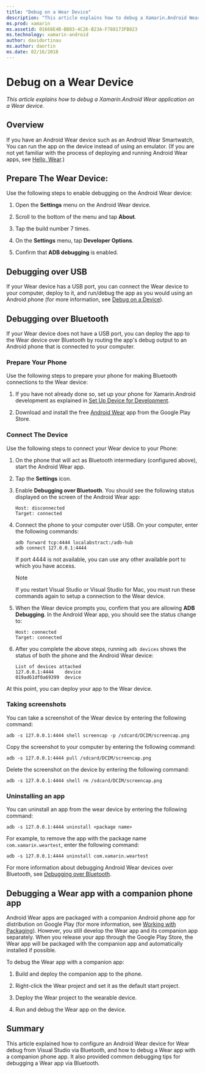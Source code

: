 ```yaml
---
title: "Debug on a Wear Device"
description: "This article explains how to debug a Xamarin.Android Wear application on a Wear device."
ms.prod: xamarin
ms.assetid: 01668E4B-BB83-4C26-B23A-F788173FB823
ms.technology: xamarin-android
author: davidortinau
ms.author: daortin
ms.date: 02/16/2018
---
```


# Debug on a Wear Device

_This article explains how to debug a Xamarin.Android Wear application on a Wear device._

## Overview

If you have an Android Wear device such as an Android Wear Smartwatch,
You can run the app on the device instead of using an emulator. (If you
are not yet familiar with the process of deploying and running Android
Wear apps, see
[Hello, Wear](~/android/wear/get-started/hello-wear.md).)

## Prepare The Wear Device:

Use the following steps to enable debugging on the Android
Wear device:

1. Open the **Settings** menu on the Android Wear device.

2. Scroll to the bottom of the menu and tap **About**.

3. Tap the build number 7 times.

4. On the **Settings** menu, tap **Developer Options**.

5. Confirm that **ADB debugging** is enabled.

## Debugging over USB

If your Wear device has a USB port, you can connect the Wear device to
your computer, deploy to it, and run/debug the app as you would using
an Android phone (for more information, see
[Debug on a Device](~/android/deploy-test/debugging/debug-on-device.md)).

## Debugging over Bluetooth

If your Wear device does not have a USB port, you can deploy the app to
the Wear device over Bluetooth by routing the app's debug output to an
Android phone that is connected to your computer.

### Prepare Your Phone

Use the following steps to prepare your phone for making Bluetooth
connections to the Wear device:

1. If you have not already done so, set up your phone for Xamarin.Android development
    as explained in
    [Set Up Device for Development](~/android/get-started/installation/set-up-device-for-development.md).

2. Download and install the free
    [Android Wear](https://play.google.com/store/apps/details?id=com.google.android.wearable.app)
    app from the Google Play Store.

### Connect The Device

Use the following steps to connect your Wear device to your Phone:

1. On the phone that will act as Bluetooth intermediary (configured above),
    start the Android Wear app.

2. Tap the **Settings** icon.

3. Enable **Debugging over Bluetooth**. You should see the following status
    displayed on the screen of the Android Wear app:

    ```
    Host: disconnected
    Target: connected
    ```

4. Connect the phone to your computer over USB. On your computer,
    enter the following commands:

    ```shell
    adb forward tcp:4444 localabstract:/adb-hub
    adb connect 127.0.0.1:4444
    ```

    If port 4444 is not available, you can use any other available port
    to which you have access.

    > [!NOTE]
    > If you restart Visual Studio or Visual Studio for Mac,
    > you must run these commands again to setup a connection to the Wear
    > device.

5. When the Wear device prompts you, confirm that you are allowing
    **ADB Debugging**. In the Android Wear app, you should
    see the status change to:

    ```
    Host: connected
    Target: connected
    ```

6. After you complete the above steps, running `adb devices` shows the
    status of both the phone and the Android Wear device:

    ```
    List of devices attached
    127.0.0.1:4444    device
    019ad61df0a69399  device
    ```

At this point, you can deploy your app to the Wear device.

<a name="screenshots" />

### Taking screenshots

You can take a screenshot of the Wear device by entering the following
command:

```shell
adb -s 127.0.0.1:4444 shell screencap -p /sdcard/DCIM/screencap.png
```

Copy the screenshot to your computer by entering the following command:

```shell
adb -s 127.0.0.1:4444 pull /sdcard/DCIM/screencap.png
```

Delete the screenshot on the device by entering the following command:

```shell
adb -s 127.0.0.1:4444 shell rm /sdcard/DCIM/screencap.png
```

### Uninstalling an app

You can uninstall an app from the wear device by entering the
following command:

```shell
adb -s 127.0.0.1:4444 uninstall <package name>
```

For example, to remove the app with the package name `com.xamarin.weartest`,
enter the following command:

```shell
adb -s 127.0.0.1:4444 uninstall com.xamarin.weartest
```

For more information about debugging Android Wear devices over
Bluetooth, see
[Debugging over Bluetooth](https://developer.android.com/training/wearables/apps/bt-debugging.html).

## Debugging a Wear app with a companion phone app

Android Wear apps are packaged with a companion Android phone app for
distribution on Google Play (for more information, see
[Working with Packaging](~/android/wear/deploy-test/packaging.md)).
However, you still develop the Wear app and its companion app
separately. When you release your app through the Google Play Store,
the Wear app will be packaged with the companion app and automatically
installed if possible.

To debug the Wear app with a companion app:

1. Build and deploy the companion app to the phone.

2. Right-click the Wear project and set it as the default start
    project.

3. Deploy the Wear project to the wearable device.

4. Run and debug the Wear app on the device.

## Summary

This article explained how to configure an Android Wear device for Wear
debug from Visual Studio via Bluetooth, and how to debug a Wear app
with a companion phone app. It also provided common debugging tips for
debugging a Wear app via Bluetooth.
